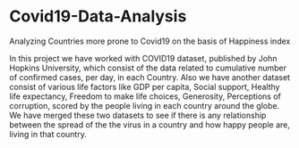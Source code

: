 # Covid19-Data-Analysis
Analyzing Countries more prone to Covid19 on the basis of Happiness index


 In this project we have worked with COVID19 dataset, published by John Hopkins University, which consist of the data related to cumulative number of confirmed cases, per day, in each Country. Also we have another dataset consist of various life factors like GDP per capita,	Social support,	Healthy life expectancy,	Freedom to make life choices,	Generosity,	Perceptions of corruption, scored by the people living in each country around the globe. We have merged these two datasets to see if there is any relationship between the spread of the the virus in a country and how happy people are, living in that country.
